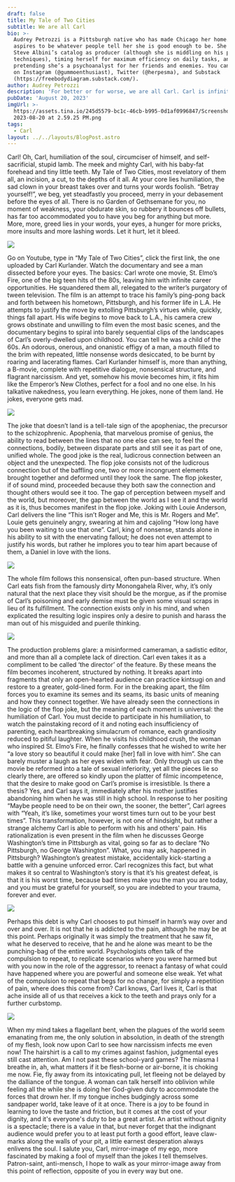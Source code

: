 ```yaml
---
draft: false
title: My Tale of Two Cities
subtitle: We are all Carl
bio: >-
  Audrey Petrozzi is a Pittsburgh native who has made Chicago her home. She
  aspires to be whatever people tell her she is good enough to be. She enjoys
  Steve Albini’s catalog as producer (although she is middling on his production
  techniques), timing herself for maximum efficiency on daily tasks, and
  pretending she’s a psychoanalyst for her friends and enemies. You can find her
  on Instagram (@gummoenthusiast), Twitter (@herpesma), and Substack
  (https://freebodydiagram.substack.com/).
author: Audrey Petrozzi
description: 'For better or for worse, we are all Carl. Carl is infinite'
pubDate: 'August 20, 2023'
imgUrl: >-
  https://assets.tina.io/245d5579-bc1c-46cb-b995-0d1af0996847/Screenshot
  2023-08-20 at 2.59.25 PM.png
tags:
  - Carl
layout: ../../layouts/BlogPost.astro
---
```


Carl! Oh, Carl, humiliation of the soul, circumciser of himself, and self-sacrificial, stupid
lamb. The meek and mighty Carl, with his baby-fat forehead and tiny little teeth. My Tale of Two
Cities, most revelatory of them all, an incision, a cut, to the depths of it all. At your core lies
humiliation, the sad clown in your breast takes over and turns your words foolish. “Betray
yourself!”, we beg, yet steadfastly you proceed, merry in your debasement before the eyes of all.
There is no Garden of Gethsemane for you, no moment of weakness, your obdurate skin, so
rubbery it bounces off bullets, has far too accommodated you to have you beg for anything but
more. More, more, greed lies in your words, your eyes, a hunger for more pricks, more insults
and more lashing words. Let it hurt, let it bleed.

![](</image9 (2).jpeg>)


Go on Youtube, type in “My Tale of Two Cities”, click the first link, the one uploaded by
Carl Kurlander. Watch the documentary and see a man dissected before your eyes. The basics:
Carl wrote one movie, St. Elmo’s Fire, one of the big teen hits of the 80s, leaving him with
infinite career opportunities. He squandered them all, relegated to the writer’s purgatory of tween
television. The film is an attempt to trace his family’s ping-pong back and forth between his
hometown, Pittsburgh, and his former life in L.A. He attempts to justify the move by extolling
Pittsburgh’s virtues while, quickly, things fall apart. His wife begins to move back to L.A., his
camera crew grows obstinate and unwilling to film even the most basic scenes, and the
documentary begins to spiral into barely sequential clips of the landscapes of Carl’s
overly-dwelled upon childhood. You can tell he was a child of the 60s. An odorous, onerous, and
onanistic effigy of a man, a mouth filled to the brim with repeated, little nonsense words
desiccated, to be burnt by roaring and lacerating flames. Carl Kurlander himself is, more than
anything, a B-movie, complete with repetitive dialogue, nonsensical structure, and flagrant
narcissism. And yet, somehow his movie becomes him, it fits him like the Emperor’s New
Clothes, perfect for a fool and no one else. In his talkative nakedness, you learn everything. He
jokes, none of them land. He jokes, everyone gets mad.

![](</image2 (2).jpeg>)


The joke that doesn’t land is a tell-tale sign of the apopheniac, the precursor to the
schizophrenic. Apophenia, that marvelous promise of genius, the ability to read between the lines
that no one else can see, to feel the connections, bodily, between disparate parts and still see it as
part of one, unified whole. The good joke is the real, ludicrous connection between an object and
the unexpected. The flop joke consists not of the ludicrous connection but of the baffling one,
two or more incongruent elements brought together and deformed until they look the same. The
flop jokester, if of sound mind, proceeded because they both saw the connection and thought
others would see it too. The gap of perception between myself and the world, but moreover, the
gap between the world as I see it and the world as it is, thus becomes manifest in the flop joke.
Joking with Louie Anderson, Carl delivers the line “This isn’t Roger and Me, this is Mr. Rogers
and Me”. Louie gets genuinely angry, swearing at him and cajoling “How long have you been
waiting to use that one”. Carl, king of nonsense, stands alone in his ability to sit with the
enervating fallout; he does not even attempt to justify his words, but rather he implores you to
tear him apart because of them, a Daniel in love with the lions.

![](</image10 (1).jpeg>)


The whole film follows this nonsensical, often pun-based structure. When Carl eats fish
from the famously dirty Monongahela River, why, it’s only natural that the next place they visit
should be the morgue, as if the promise of Carl’s poisoning and early demise must be given some
visual scraps in lieu of its fulfillment. The connection exists only in his mind, and when
explicated the resulting logic inspires only a desire to punish and harass the man out of his
misguided and puerile thinking.

![](</image7 (1).jpeg>)


The production problems glare: a misinformed cameraman, a sadistic editor, and more
than all a complete lack of direction. Carl even takes it as a compliment to be called ‘the
director’ of the feature. By these means the film becomes incoherent, structured by nothing. It
breaks apart into fragments that only an open-hearted audience can practice kintsugi on and
restore to a greater, gold-lined form. For in the breaking apart, the film forces you to examine its
semes and its seams, its basic units of meaning and how they connect together. We have already
seen the connections in the logic of the flop joke, but the meaning of each moment is universal:
the humiliation of Carl. You must decide to participate in his humiliation, to watch the
painstaking record of it and noting each insufficiency of parenting, each heartbreaking
simulacrum of romance, each grandiosity reduced to pitiful laughter. When he visits his
childhood crush, the woman who inspired St. Elmo’s Fire, he finally confesses that he wished to
write her “a love story so beautiful it could make \[her] fall in love with him”. She can barely
muster a laugh as her eyes widen with fear. Only through us can the movie be reformed into a
tale of sexual inferiority, yet all the pieces lie so clearly there, are offered so kindly upon the
platter of filmic incompetence, that the desire to make good on Carl’s promise is irresistible.
Is there a thesis? Yes, and Carl says it, immediately after his mother justifies abandoning
him when he was still in high school. In response to her positing “Maybe people need to be on
their own, the sooner, the better”, Carl agrees with “Yeah, it’s like, sometimes your worst times
turn out to be your best times”. This transformation, however, is not one of hindsight, but rather a
strange alchemy Carl is able to perform with his and others' pain. His rationalization is even
present in the film when he discusses George Washington’s time in Pittsburgh as vital, going so
far as to declare “No Pittsburgh, no George Washington”. What, you may ask, happened in
Pittsburgh? Washington’s greatest mistake, accidentally kick-starting a battle with a genuine
unforced error. Carl recognizes this fact, but what makes it so central to Washington’s story is
that it’s his greatest defeat, is that it is his worst time, because bad times make you the man you
are today, and you must be grateful for yourself, so you are indebted to your trauma, forever and
ever.

![](</image8 (2).jpeg>)


Perhaps this debt is why Carl chooses to put himself in harm’s way over and over and
over. It is not that he is addicted to the pain, although he may be at this point. Perhaps originally
it was simply the treatment that he saw fit, what he deserved to receive, that he and he alone was
meant to be the punching-bag of the entire world. Psychologists often talk of the compulsion to
repeat, to replicate scenarios where you were harmed but with you now in the role of the
aggressor, to reenact a fantasy of what could have happened where you are powerful and
someone else weak. Yet what of the compulsion to repeat that begs for no change, for simply a
repetition of pain, where does this come from? Carl knows, Carl lives it, Carl is that ache inside
all of us that receives a kick to the teeth and prays only for a further curbstomp.

![](</image6 (4).jpeg>)

When my mind takes a flagellant bent, when the plagues of the world seem emanating from me, the only solution in absolution, in death of the strength of my flesh, look now upon Carl to see how narcissism infects me even now! The hairshirt is a call to my crimes against fashion, judgmental eyes still cast attention. Am I not past these school-yard games? The miasma I breathe in, ah, what matters if it be flesh-borne or air-borne, it is choking me now. Fie, fly away from its intoxicating pull, let fleeing not be delayed by the dalliance of the tongue. A woman can talk herself into oblivion while feeling all the while she is doing her God-given duty to accommodate the forces that drown her. If my tongue inches budgingly across some sandpaper world, take leave of it at once. There is a joy to be found in learning to love the taste and friction, but it comes at the cost of your dignity, and it's everyone's duty to be a great artist. An artist without dignity is a spectacle; there is a value in that, but never forget that the indignant audience would prefer you to at least put forth a good effort, leave claw-marks along the walls of your pit, a little earnest desperation always enlivens the soul. I salute you, Carl, mirror-image of my ego, more fascinated by making a fool of myself than the jokes I tell themselves. Patron-saint, anti-mensch, I hope to walk as your mirror-image away from this point of reflection, opposite of you in every way but one.

